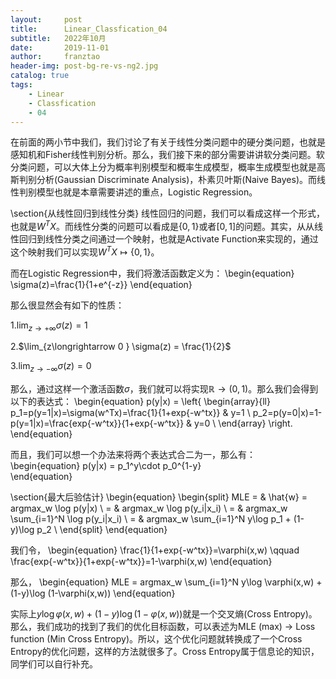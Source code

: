 ```yaml
---
layout:     post
title:      Linear_Classfication_04
subtitle:   2022年10月
date:       2019-11-01
author:     franztao
header-img: post-bg-re-vs-ng2.jpg
catalog: true
tags:
    - Linear
    - Classfication
    - 04
---
```


    

在前面的两小节中我们，我们讨论了有关于线性分类问题中的硬分类问题，也就是感知机和Fisher线性判别分析。那么，我们接下来的部分需要讲讲软分类问题。软分类问题，可以大体上分为概率判别模型和概率生成模型，概率生成模型也就是高斯判别分析(Gaussian Discriminate Analysis)，朴素贝叶斯(Naive Bayes)。而线性判别模型也就是本章需要讲述的重点，Logistic Regression。

\section{从线性回归到线性分类}
线性回归的问题，我们可以看成这样一个形式，也就是$W^TX$。而线性分类的问题可以看成是$\{0,1\}$或者$[0,1]$的问题。其实，从从线性回归到线性分类之间通过一个映射，也就是Activate Function来实现的，通过这个映射我们可以实现$W^TX \longmapsto \{0,1\}$。

而在Logistic Regression中，我们将激活函数定义为：
\begin{equation}
    \sigma(z)=\frac{1}{1+e^{-z}}
\end{equation}

那么很显然会有如下的性质：

1.$\lim_{z\longrightarrow+\infty} \sigma(z) = 1$ 

2.$\lim_{z\longrightarrow 0 } \sigma(z) = \frac{1}{2}$

3.$\lim_{z\longrightarrow-\infty} \sigma(z) = 0$

那么，通过这样一个激活函数$\sigma$，我们就可以将实现$\mathbb{R}\longrightarrow (0,1)$。那么我们会得到以下的表达式：
\begin{equation}
    p(y|x) = 
    \left\{
        \begin{array}{ll}
        p_1=p(y=1|x)=\sigma(w^Tx)=\frac{1}{1+exp\{-w^tx\}} & y=1 \\
        p_2=p(y=0|x)=1-p(y=1|x)=\frac{exp\{-w^tx\}}{1+exp\{-w^tx\}} & y=0 \\
    \end{array}
    \right.
\end{equation}

而且，我们可以想一个办法来将两个表达式合二为一，那么有：
\begin{equation}
    p(y|x) = p_1^y\cdot p_0^{1-y}  
\end{equation}

\section{最大后验估计}
\begin{equation}
    \begin{split}
        MLE = & \hat{w} = argmax_w \log p(y|x) \\
            = & argmax_w \log p(y_i|x_i) \\
            = & argmax_w \sum_{i=1}^N \log p(y_i|x_i) \\
            = & argmax_w \sum_{i=1}^N y\log p_1 + (1-y)\log p_2 \\
    \end{split}
\end{equation}
    
我们令，
\begin{equation}
    \frac{1}{1+exp\{-w^tx\}}=\varphi(x,w) \qquad \frac{exp\{-w^tx\}}{1+exp\{-w^tx\}}=1-\varphi(x,w)
\end{equation}

那么，
\begin{equation}
    MLE =  argmax_w \sum_{i=1}^N y\log \varphi(x,w) + (1-y)\log (1-\varphi(x,w))
\end{equation}

实际上$y\log \varphi(x,w) + (1-y)\log (1-\varphi(x,w))$就是一个交叉熵(Cross Entropy)。那么，我们成功的找到了我们的优化目标函数，可以表述为MLE (max) $\longrightarrow$ Loss function (Min Cross Entropy)。所以，这个优化问题就转换成了一个Cross Entropy的优化问题，这样的方法就很多了。Cross Entropy属于信息论的知识，同学们可以自行补充。

